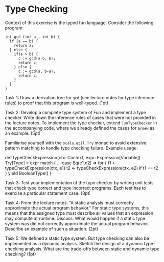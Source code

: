 # Type Checking

Context of this exercise is the typed fun language. Consider the following program:

```
int gcd (int a , int b) {
  if (a == b) {
    return a;
  } else {
    if(a > b) {
      c := gcd(a-b, b);
      return c;
    } else {
      c := gcd(a, b-a);
      return c;
    }
  }
}
```

Task 1: Draw a derivation tree for `gcd` (see lecture notes for type inference rules) to proof that this program is well-typed. (1pt)

Task 2: Develop a complete type system of Fun and implement a type checker. Write down the inference rules of cases that were not provided in the lecture notes. To implement the type checker, extend `FunTypeChecker` in the accompanying code, where we already defined the cases for `arnew` as an example. (5pt)

Familiarise yourself with the `scala.util.Try` monad to avoid extensive pattern matching to handle type checking failure. Example usage:

  def typeCheckExpression(ctx: Context, expr: Expression[Variable]) : Try[Type] = expr match {
    ...
    case Eq(e1,e2) => for {
      t1 <- typeCheckExpression(ctx, e1)
      t2 <- typeCheckExpression(ctx, e2)
      if t1 == t2
    } yield BooleanType()
  }

Task 3: Test your implementation of the type checker by writing unit tests that check type correct and type incorrect programs. Each test has to exercise a particular statement case. (3pt)

Task 4: From the lecture notes: "A static analysis must correctly approximate the actual program behavior." For static type systems, this means that the assigned type must describe all values that an expression may compute at runtime. Discuss: What would happen if a static type system was did not correctly approximate the actual program behavior. Describe an example of such a situation. (2pt)

Task 5: We defined a static type system. But type checking can also be implemented as a dynamic analysis. Sketch the design of a dynamic type-checking analysis. What are the trade-offs between static and dynamic type checking? (1pt)